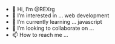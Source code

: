 - 👋 Hi, I’m @REXrg
- 👀 I’m interested in ... web development
- 🌱 I’m currently learning ... javascript
- 💞️ I’m looking to collaborate on ...
- 📫 How to reach me ...

<!---
REXrg/REXrg is a ✨ special ✨ repository because its `README.md` (this file) appears on your GitHub profile.
You can click the Preview link to take a look at your changes.
--->
